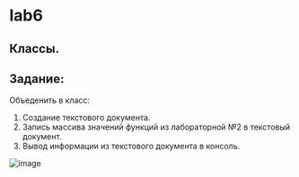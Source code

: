 # lab6
## Классы.
## Задание:
Объеденить в класс:
1. Создание текстового документа.
2. Запись массива значений функций из лабораторной №2 в текстовый документ.
3. Вывод информации из текстового документа в консоль.

![image](https://github.com/Artem62512/lab6/assets/144590995/0c107d9d-d987-415d-b57f-3b52cb188173)
